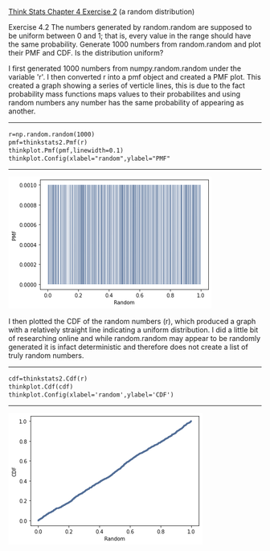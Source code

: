 [Think Stats Chapter 4 Exercise 2](http://greenteapress.com/thinkstats2/html/thinkstats2005.html#toc41) (a random distribution)

Exercise 4.2 The numbers generated by random.random are supposed to be uniform between 0 and 1; that is, every value in the range should have the same probability. Generate 1000 numbers from random.random and plot their PMF and CDF. Is the distribution uniform?

I first generated 1000 numbers from numpy.random.random under the variable 'r'. I then converted r into a pmf object and created a PMF plot. This created a graph showing a series of verticle lines, this is due to the fact probability mass functions maps values to their probabilites and using random numbers any number has the same probability of appearing as another. 

---

    r=np.random.random(1000)
    pmf=thinkstats2.Pmf(r)
    thinkplot.Pmf(pmf,linewidth=0.1)
    thinkplot.Config(xlabel="random",ylabel="PMF"

---

![Random number PMF](../../img/ch4ex2pmf.png)

I then plotted the CDF of the random numbers (r), which produced a graph with a relatively straight line indicating a uniform distribution. I did a little bit of researching online and while random.random may appear to be randomly generated it is infact deterministic and therefore does not create a list of truly random numbers.

---

    cdf=thinkstats2.Cdf(r)
    thinkplot.Cdf(cdf)
    thinkplot.Config(xlabel='random',ylabel='CDF')
    
---

![Random number CDF](../../img/ch4ex2cdf.png)